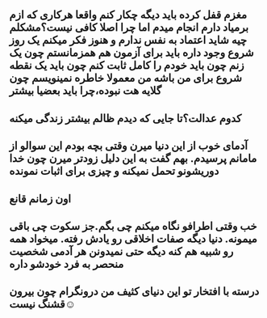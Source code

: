 مغزم قفل کرده باید دیگه چکار کنم واقعا هرکاری که ازم برمیاد دارم انجام میدم
اما چرا اصلا کافی نیست؟مشکلم چیه
شاید اعتماد به نفس ندارم و هنوز فکر میکنم یک روز شروع وجود داره
باید برای آزمون هم همزمانستم چون یک زنم چون باید خودم را کامل ثابت کنم چون باید یک نقطه شروع برای من باشه
من معمولا خاطره نمینویسم چون گلایه هت نبوده،چرا باید بعضیا بیشتر
---
کدوم عدالت؟تا جایی که دیدم ظالم بیشتر زندگی میکنه
---
آدمای خوب از این دنیا میرن وقتی بچه بودم این سوالو از مامانم پرسیدم.
بهم گفت به این دلیل زودتر میرن چون خدا دوریشونو تحمل نمیکنه و چیزی برای اثبات نمونده
---

اون زمانم قانع
---
خب وقتی اطرافو نگاه میکنم چی بگم.جز سکوت چی باقی میمونه.
دنیا دیگه صفات اخلاقی رو یادش رفته.
میخواد همه رو شبیه هم کنه دیگه حتی نمیدونن هر آدمی شخصیت منحصر به فرد خودشو داره
---
درسته با افتخار تو این دنیای کثیف من درونگرام چون بیرون قشنگ نیست☺️
---
